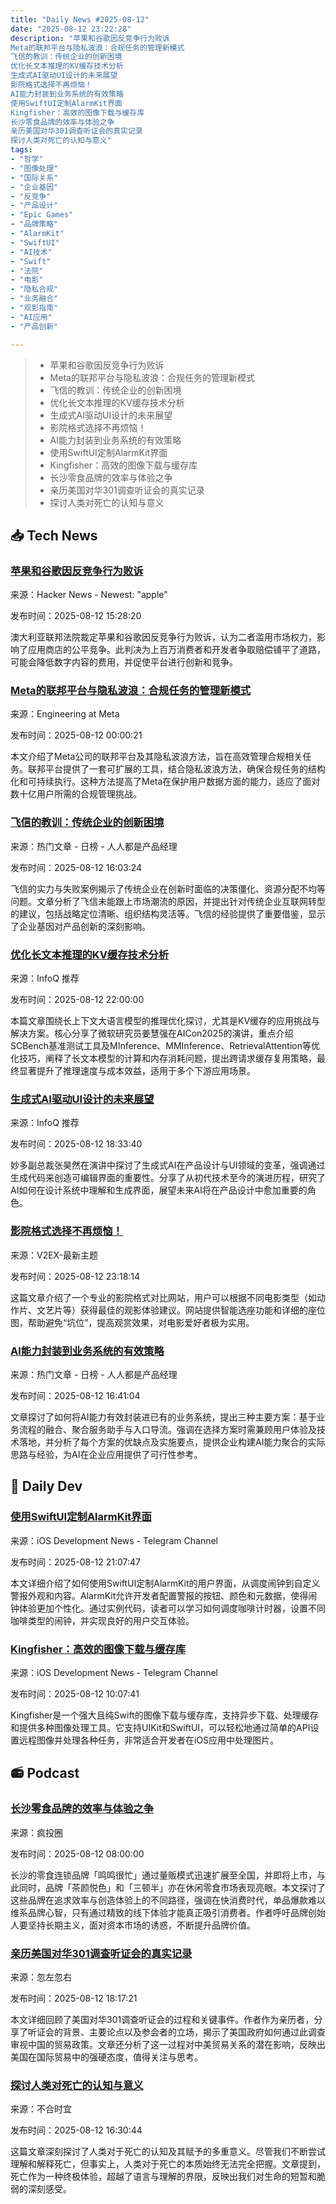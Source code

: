 ```yaml
---
title: "Daily News #2025-08-12"
date: "2025-08-12 23:22:28"
description: "苹果和谷歌因反竞争行为败诉
Meta的联邦平台与隐私波浪：合规任务的管理新模式
飞信的教训：传统企业的创新困境
优化长文本推理的KV缓存技术分析
生成式AI驱动UI设计的未来展望
影院格式选择不再烦恼！
AI能力封装到业务系统的有效策略
使用SwiftUI定制AlarmKit界面
Kingfisher：高效的图像下载与缓存库
长沙零食品牌的效率与体验之争
亲历美国对华301调查听证会的真实记录
探讨人类对死亡的认知与意义"
tags: 
- "哲学"
- "图像处理"
- "国际关系"
- "企业基因"
- "反竞争"
- "产品设计"
- "Epic Games"
- "品牌策略"
- "AlarmKit"
- "SwiftUI"
- "AI技术"
- "Swift"
- "法院"
- "电影"
- "隐私合规"
- "业务融合"
- "观影指南"
- "AI应用"
- "产品创新"

---
```


> - 苹果和谷歌因反竞争行为败诉
> - Meta的联邦平台与隐私波浪：合规任务的管理新模式
> - 飞信的教训：传统企业的创新困境
> - 优化长文本推理的KV缓存技术分析
> - 生成式AI驱动UI设计的未来展望
> - 影院格式选择不再烦恼！
> - AI能力封装到业务系统的有效策略
> - 使用SwiftUI定制AlarmKit界面
> - Kingfisher：高效的图像下载与缓存库
> - 长沙零食品牌的效率与体验之争
> - 亲历美国对华301调查听证会的真实记录
> - 探讨人类对死亡的认知与意义

## 📥 Tech News

### [苹果和谷歌因反竞争行为败诉](https://www.abc.net.au/news/2025-08-12/epic-games-fortnite-v-apple-google-federal-court-case/105641794)

来源：Hacker News - Newest: "apple"

发布时间：2025-08-12 15:28:20

澳大利亚联邦法院裁定苹果和谷歌因反竞争行为败诉，认为二者滥用市场权力，影响了应用商店的公平竞争。此判决为上百万消费者和开发者争取赔偿铺平了道路，可能会降低数字内容的费用，并促使平台进行创新和竞争。

### [Meta的联邦平台与隐私波浪：合规任务的管理新模式](https://engineering.fb.com/2025/08/11/security/federation-platform-privacy-waves-meta-distributes-compliance-tasks/)

来源：Engineering at Meta

发布时间：2025-08-12 00:00:21

本文介绍了Meta公司的联邦平台及其隐私波浪方法，旨在高效管理合规相关任务。联邦平台提供了一套可扩展的工具，结合隐私波浪方法，确保合规任务的结构化和可持续执行。这种方法提高了Meta在保护用户数据方面的能力，适应了面对数十亿用户所需的合规管理挑战。

### [飞信的教训：传统企业的创新困境](https://www.woshipm.com/evaluating/6254397.html)

来源：热门文章 - 日榜 - 人人都是产品经理

发布时间：2025-08-12 16:03:24

飞信的实力与失败案例揭示了传统企业在创新时面临的决策僵化、资源分配不均等问题。文章分析了飞信未能跟上市场潮流的原因，并提出针对传统企业互联网转型的建议，包括战略定位清晰、组织结构灵活等。飞信的经验提供了重要借鉴，显示了企业基因对产品创新的深刻影响。

### [优化长文本推理的KV缓存技术分析](https://www.infoq.cn/article/vVKdF9chrLQkQrTXqVxg)

来源：InfoQ 推荐

发布时间：2025-08-12 22:00:00

本篇文章围绕长上下文大语言模型的推理优化探讨，尤其是KV缓存的应用挑战与解决方案。核心分享了微软研究员姜慧强在AICon2025的演讲，重点介绍SCBench基准测试工具及MInference、MMInference、RetrievalAttention等优化技巧，阐释了长文本模型的计算和内存消耗问题，提出跨请求缓存复用策略，最终显著提升了推理速度与成本效益，适用于多个下游应用场景。

### [生成式AI驱动UI设计的未来展望](https://www.infoq.cn/article/VfKsB33p3AaxHqZ8G2Lx)

来源：InfoQ 推荐

发布时间：2025-08-12 18:33:40

妙多副总裁张昊然在演讲中探讨了生成式AI在产品设计与UI领域的变革，强调通过生成代码来创造可编辑界面的重要性。分享了从初代技术至今的演进历程，研究了AI如何在设计系统中理解和生成界面，展望未来AI将在产品设计中愈加重要的角色。

### [影院格式选择不再烦恼！](https://www.v2ex.com/t/1151941)

来源：V2EX-最新主题

发布时间：2025-08-12 23:18:14

这篇文章介绍了一个专业的影院格式对比网站，用户可以根据不同电影类型（如动作片、文艺片等）获得最佳的观影体验建议。网站提供智能选座功能和详细的座位图，帮助避免“坑位”，提高观赏效果，对电影爱好者极为实用。

### [AI能力封装到业务系统的有效策略](https://www.woshipm.com/ai/6254426.html)

来源：热门文章 - 日榜 - 人人都是产品经理

发布时间：2025-08-12 16:41:04

文章探讨了如何将AI能力有效封装进已有的业务系统，提出三种主要方案：基于业务流程的融合、聚合服务助手与入口导流。强调在选择方案时需兼顾用户体验及技术落地，并分析了每个方案的优缺点及实施要点，提供企业构建AI能力聚合的实际思路与经验，为AI在企业应用提供了可行性参考。

## 💾 Daily Dev

### [使用SwiftUI定制AlarmKit界面](https://www.createwithswift.com/designing-custom-alarmkit-interfaces-in-swiftui/)

来源：iOS Development News - Telegram Channel

发布时间：2025-08-12 21:07:47

本文详细介绍了如何使用SwiftUI定制AlarmKit的用户界面，从调度闹钟到自定义警报外观和内容。AlarmKit允许开发者配置警报的按钮、颜色和元数据，使得闹钟体验更加个性化。通过实例代码，读者可以学习如何调度咖啡计时器，设置不同咖啡类型的闹钟，并实现良好的用户交互体验。

### [Kingfisher：高效的图像下载与缓存库](https://github.com/onevcat/Kingfisher)

来源：iOS Development News - Telegram Channel

发布时间：2025-08-12 10:07:41

Kingfisher是一个强大且纯Swift的图像下载与缓存库，支持异步下载、处理缓存和提供多种图像处理工具。它支持UIKit和SwiftUI，可以轻松地通过简单的API设置远程图像并处理各种任务，非常适合开发者在iOS应用中处理图片。

## 📻 Podcast

### [长沙零食品牌的效率与体验之争](https://crazy.capital/121)

来源：疯投圈

发布时间：2025-08-12 08:00:00

长沙的零食连锁品牌「鸣鸣很忙」通过量贩模式迅速扩展至全国，并即将上市，与此同时，品牌「茶颜悦色」和「三顿半」亦在休闲零食市场表现亮眼。本文探讨了这些品牌在追求效率与创造体验上的不同路径，强调在快消费时代，单品爆款难以维系品牌心智，只有通过精致的线下体验才能真正吸引消费者。作者呼吁品牌创始人要坚持长期主义，面对资本市场的诱惑，不断提升品牌价值。

### [亲历美国对华301调查听证会的真实记录](https://www.xiaoyuzhoufm.com/episode/689b0d2d032793b18a046a58)

来源：忽左忽右

发布时间：2025-08-12 18:17:21

本文详细回顾了美国对华301调查听证会的过程和关键事件。作者作为亲历者，分享了听证会的背景、主要论点以及参会者的立场，揭示了美国政府如何通过此调查审视中国的贸易政策。文章还分析了这一过程对中美贸易关系的潜在影响，反映出美国在国际贸易中的强硬态度，值得关注与思考。

### [探讨人类对死亡的认知与意义](https://www.xiaoyuzhoufm.com/episode/689afb6b032793b18a005902)

来源：不合时宜

发布时间：2025-08-12 16:30:44

这篇文章深刻探讨了人类对于死亡的认知及其赋予的多重意义。尽管我们不断尝试理解和解释死亡，但事实上，人类对于死亡的本质始终无法完全把握。文章提到，死亡作为一种终极体验，超越了语言与理解的界限，反映出我们对生命的短暂和脆弱的深刻感受。
